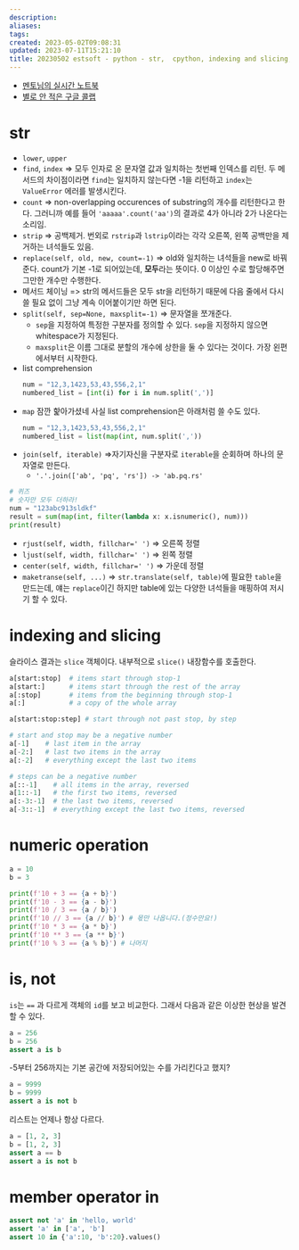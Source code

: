 ```yaml
---
description:
aliases: 
tags: 
created: 2023-05-02T09:08:31
updated: 2023-07-11T15:21:10
title: 20230502 estsoft - python - str,  cpython, indexing and slicing, numeric operations, bit operations, is, not, in
---
```

- [멘토님의 실시간 노트북](https://colab.research.google.com/drive/1IRa8nYwM2HtkzlNJGBlavWK96kffytm_?usp=sharing#scrollTo=E1nDm4EOyOxg)
- [별로 안 적은 구글 콜랩](https://colab.research.google.com/drive/1MLH1EUy3nmKQXPMjn5K5-FStLzh5HV5J?usp=sharing)
# str
- `lower`, `upper` 
- `find`, `index` => 모두 인자로 온 문자열 값과 일치하는 첫번째 인덱스를 리턴. 두 메서드의 차이점이라면 `find`는 일치하지 않는다면 -1을 리턴하고 `index`는 `ValueError` 에러를 발생시킨다.
- `count` => non-overlapping occurences of substring의 개수를 리턴한다고 한다. 그러니까 예를 들어 `'aaaaa'.count('aa')`의 결과로 4가 아니라 2가 나온다는 소리임.
- `strip` => 공백제거. 번외로 `rstrip`과 `lstrip`이라는 각각 오른쪽, 왼쪽 공백만을 제거하는 녀석들도 있음.
- `replace(self, old, new, count=-1)` => old와 일치하는 녀석들을 new로 바꿔준다. count가 기본 -1로 되어있는데, **모두**라는 뜻이다. 0 이상인 수로 할당해주면 그만한 개수만 수행한다.
- 메서드 체이닝 => str의 메서드들은 모두 str을 리턴하기 때문에 다음 줄에서 다시 쓸 필요 없이 그냥 계속 이어붙이기만 하면 된다.
- `split(self, sep=None, maxsplit=-1)` => 문자열을 쪼개준다. 
	- `sep`을 지정하여 특정한 구분자를 정의할 수 있다. `sep`을 지정하지 않으면 whitespace가 지정된다.
	- `maxsplit`은 이름 그대로 분할의 개수에 상한을 둘 수 있다는 것이다. 가장 왼편에서부터 시작한다.
- list comprehension
	```python
	num = "12,3,1423,53,43,556,2,1"
	numbered_list = [int(i) for i in num.split(',')]
	```
- `map` 잠깐 핥아가셨네 사실 list comprehension은 아래처럼 쓸 수도 있다.
	```python
	num = "12,3,1423,53,43,556,2,1"
	numbered_list = list(map(int, num.split(','))
	```
- `join(self, iterable)` =>자기자신을 구분자로 `iterable`을 순회하며 하나의 문자열로 만든다.
	- `'.'.join(['ab', 'pq', 'rs']) -> 'ab.pq.rs'`
```python
# 퀴즈
# 숫자만 모두 더하라!
num = "123abc913sldkf"
result = sum(map(int, filter(lambda x: x.isnumeric(), num)))
print(result)
```
- `rjust(self, width, fillchar=' ')` => 오른쪽 정렬
- `ljust(self, width, fillchar=' ')` => 왼쪽 정렬
- `center(self, width, fillchar=' ')` => 가운데 정렬
- `maketranse(self, ...)` => `str.translate(self, table)`에 필요한 `table`을 만드는데, 얘는 `replace`이긴 하지만 table에 있는 다양한 녀석들을 매핑하여 저시기 할 수 있다.

# indexing and slicing
슬라이스 결과는 `slice` 객체이다. 내부적으로 `slice()` 내장함수를 호출한다.
```python
a[start:stop]  # items start through stop-1
a[start:]      # items start through the rest of the array
a[:stop]       # items from the beginning through stop-1
a[:]           # a copy of the whole array

a[start:stop:step] # start through not past stop, by step

# start and stop may be a negative number
a[-1]    # last item in the array
a[-2:]   # last two items in the array
a[:-2]   # everything except the last two items

# steps can be a negative number
a[::-1]    # all items in the array, reversed
a[1::-1]   # the first two items, reversed
a[:-3:-1]  # the last two items, reversed
a[-3::-1]  # everything except the last two items, reversed
```

# numeric operation
```python
a = 10
b = 3

print(f'10 + 3 == {a + b}')
print(f'10 - 3 == {a - b}')
print(f'10 / 3 == {a / b}')
print(f'10 // 3 == {a // b}') # 몫만 나옵니다.(정수만요!)
print(f'10 * 3 == {a * b}')
print(f'10 ** 3 == {a ** b}')
print(f'10 % 3 == {a % b}') # 나머지
```

# is, not
`is`는 ` == ` 과 다르게 객체의 `id`를 보고 비교한다. 그래서 다음과 같은 이상한 현상을 발견할 수 있다.
```python
a = 256
b = 256
assert a is b
```
-5부터 256까지는 기본 공간에 저장되어있는 수를 가리킨다고 했지?
```python
a = 9999
b = 9999
assert a is not b
```
리스트는 언제나 항상 다르다.
```python
a = [1, 2, 3]
b = [1, 2, 3]
assert a == b
assert a is not b
```

# member operator in
```python
assert not 'a' in 'hello, world'
assert 'a' in ['a', 'b']
assert 10 in {'a':10, 'b':20}.values()
```
